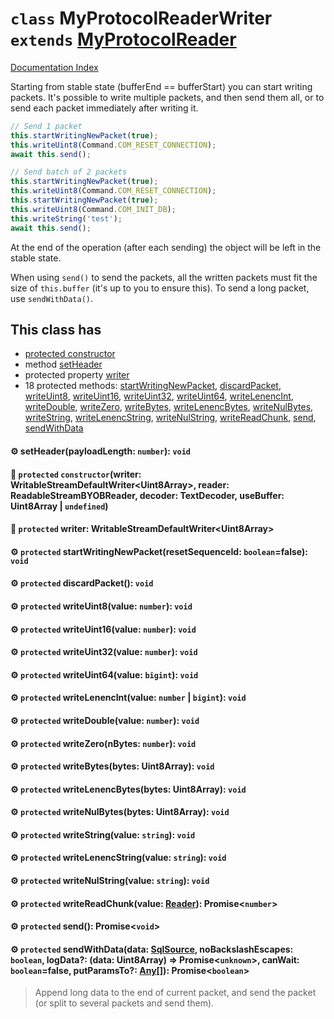 # `class` MyProtocolReaderWriter `extends` [MyProtocolReader](../class.MyProtocolReader/README.md)

[Documentation Index](../README.md)

Starting from stable state (bufferEnd == bufferStart) you can start writing packets.
It's possible to write multiple packets, and then send them all, or to send each packet immediately after writing it.

```ts
// Send 1 packet
this.startWritingNewPacket(true);
this.writeUint8(Command.COM_RESET_CONNECTION);
await this.send();

// Send batch of 2 packets
this.startWritingNewPacket(true);
this.writeUint8(Command.COM_RESET_CONNECTION);
this.startWritingNewPacket(true);
this.writeUint8(Command.COM_INIT_DB);
this.writeString('test');
await this.send();
```

At the end of the operation (after each sending) the object will be left in the stable state.

When using `send()` to send the packets, all the written packets must fit the size of `this.buffer` (it's up to you to ensure this).
To send a long packet, use `sendWithData()`.

## This class has

- [protected constructor](#-protected-constructorwriter-writablestreamdefaultwriteruint8array-reader-readablestreambyobreader-decoder-textdecoder-usebuffer-uint8array--undefined)
- method [setHeader](#-setheaderpayloadlength-number-void)
- protected property [writer](#-protected-writer-writablestreamdefaultwriteruint8array)
- 18 protected methods:
[startWritingNewPacket](#-protected-startwritingnewpacketresetsequenceid-booleanfalse-void),
[discardPacket](#-protected-discardpacket-void),
[writeUint8](#-protected-writeuint8value-number-void),
[writeUint16](#-protected-writeuint16value-number-void),
[writeUint32](#-protected-writeuint32value-number-void),
[writeUint64](#-protected-writeuint64value-bigint-void),
[writeLenencInt](#-protected-writelenencintvalue-number--bigint-void),
[writeDouble](#-protected-writedoublevalue-number-void),
[writeZero](#-protected-writezeronbytes-number-void),
[writeBytes](#-protected-writebytesbytes-uint8array-void),
[writeLenencBytes](#-protected-writelenencbytesbytes-uint8array-void),
[writeNulBytes](#-protected-writenulbytesbytes-uint8array-void),
[writeString](#-protected-writestringvalue-string-void),
[writeLenencString](#-protected-writelenencstringvalue-string-void),
[writeNulString](#-protected-writenulstringvalue-string-void),
[writeReadChunk](#-protected-writereadchunkvalue-reader-promisenumber),
[send](#-protected-send-promisevoid),
[sendWithData](#-protected-sendwithdatadata-sqlsource-nobackslashescapes-boolean-logdata-data-uint8array--promiseunknown-canwait-booleanfalse-putparamsto-any-promiseboolean)


#### ⚙ setHeader(payloadLength: `number`): `void`



#### 🔧 `protected` `constructor`(writer: WritableStreamDefaultWriter\<Uint8Array>, reader: ReadableStreamBYOBReader, decoder: TextDecoder, useBuffer: Uint8Array | `undefined`)



#### 📄 `protected` writer: WritableStreamDefaultWriter\<Uint8Array>



#### ⚙ `protected` startWritingNewPacket(resetSequenceId: `boolean`=false): `void`



#### ⚙ `protected` discardPacket(): `void`



#### ⚙ `protected` writeUint8(value: `number`): `void`



#### ⚙ `protected` writeUint16(value: `number`): `void`



#### ⚙ `protected` writeUint32(value: `number`): `void`



#### ⚙ `protected` writeUint64(value: `bigint`): `void`



#### ⚙ `protected` writeLenencInt(value: `number` | `bigint`): `void`



#### ⚙ `protected` writeDouble(value: `number`): `void`



#### ⚙ `protected` writeZero(nBytes: `number`): `void`



#### ⚙ `protected` writeBytes(bytes: Uint8Array): `void`



#### ⚙ `protected` writeLenencBytes(bytes: Uint8Array): `void`



#### ⚙ `protected` writeNulBytes(bytes: Uint8Array): `void`



#### ⚙ `protected` writeString(value: `string`): `void`



#### ⚙ `protected` writeLenencString(value: `string`): `void`



#### ⚙ `protected` writeNulString(value: `string`): `void`



#### ⚙ `protected` writeReadChunk(value: [Reader](../interface.Reader/README.md)): Promise\<`number`>



#### ⚙ `protected` send(): Promise\<`void`>



#### ⚙ `protected` sendWithData(data: [SqlSource](../type.SqlSource/README.md), noBackslashEscapes: `boolean`, logData?: (data: Uint8Array) => Promise\<`unknown`>, canWait: `boolean`=false, putParamsTo?: [Any](../private.type.Any.2/README.md)\[]): Promise\<`boolean`>

> Append long data to the end of current packet, and send the packet (or split to several packets and send them).



